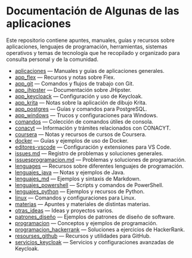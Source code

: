 # Documentación de Algunas de las aplicaciones

Este repositorio contiene apuntes, manuales, guías y recursos sobre aplicaciones, lenguajes de programación, herramientas, sistemas operativos y temas de tecnología que he recopilado y organizado para consulta personal y de la comunidad.

- [aplicaciones](aplicaciones/indice.md) — Manuales y guías de aplicaciones generales.
- [app_flex](app_flex/indice.md) — Recursos y notas sobre Flex.
- [app_git](app_git/indice.md) — Comandos y flujos de trabajo con Git.
- [app_jhipster](app_jhipster/indice.md) — Documentación sobre JHipster.
- [app_keycloack](app_keycloack/indice.md) — Configuración y uso de Keycloak.
- [app_krita](app_krita/indice.md) — Notas sobre la aplicación de dibujo Krita.
- [app_postgres](app_postgres/indice.md) — Guías y comandos para PostgreSQL.
- [app_windows](app_windows/indice.md) — Trucos y configuraciones para Windows.
- [comandos](comandos/indice.md) — Colección de comandos útiles de consola.
- [conacyt](conacyt/indice.md) — Información y trámites relacionados con CONACYT.
- [coursera](coursera/indice.md) — Notas y recursos de cursos de Coursera.
- [docker](docker/indice.md) — Guías y ejemplos de uso de Docker.
- [editores-vscode](editores-vscode/indice.md) — Configuración y extensiones para VS Code.
- [issues.md](issues.md) — Registro de problemas y soluciones generales.
- [issuesprogramacion.md](issuesprogramacion.md) — Problemas y soluciones de programación.
- [lenguages](lenguages/indice.md) — Recursos sobre diferentes lenguajes de programación.
- [lenguajes_java](lenguajes_java/indice.md) — Notas y ejemplos de Java.
- [lenguajes_md](lenguajes_md/indice.md) — Ejemplos y sintaxis de Markdown.
- [lenguajes_powershell](lenguajes_powershell/indice.md) — Scripts y comandos de PowerShell.
- [lenguajes_python](lenguajes_python/indice.md) — Ejemplos y recursos de Python.
- [linux](linux/indice.md) — Comandos y configuraciones para Linux.
- [materias](materias/indice.md) — Apuntes y materiales de distintas materias.
- [otras_ideas](otras_ideas/indice.md) — Ideas y proyectos varios.
- [patrones_diseño](patrones_diseño/indice.md) — Ejemplos de patrones de diseño de software.
- [programacion](programacion/indice.md) — Conceptos y ejemplos de programación.
- [programacion_hackerrank](programacion_hackerrank/indice.md) — Soluciones a ejercicios de HackerRank.
- [resourses_github](resourses_github/indice.md) — Recursos y utilidades para GitHub.
- [servicios_keycloak](servicios_keycloak/indice.md) — Servicios y configuraciones avanzadas de Keycloak.

